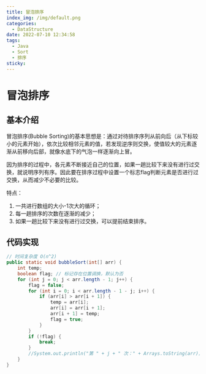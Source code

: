 ```yaml
---
title: 冒泡排序
index_img: /img/default.png
categories: 
  - DataStructure
date: 2022-07-10 12:34:58
tags: 
  - Java
  - Sort
  - 排序
sticky: 
---
```


# 冒泡排序

## 基本介绍

冒泡排序(Bubble Sorting)的基本思想是：通过对待排序序列从前向后（从下标较小的元素开始），依次比较相邻元素的值，若发现逆序则交换，使值较大的元素逐渐从前移向后部，就像水底下的气泡一样逐渐向上冒。

因为排序的过程中，各元素不断接近自己的位置，如果一趟比较下来没有进行过交换，就说明序列有序。因此要在排序过程中设置一个标志flag判断元素是否进行过交换，从而减少不必要的比较。

特点：

1. 一共进行数组的大小-1次大的循环；
2. 每一趟排序的次数在逐渐的减少；
3. 如果一趟比较下来没有进行过交换，可以提前结束排序。

## 代码实现

```java
// 时间复杂度 O(n^2)
public static void bubbleSort(int[] arr) {
    int temp;
    boolean flag; // 标记存在位置调换，默认为否
    for (int j = 0; j < arr.length - 1; j++) {
        flag = false;
        for (int i = 0; i < arr.length - 1 - j; i++) {
            if (arr[i] > arr[i + 1]) {
                temp = arr[i];
                arr[i] = arr[i + 1];
                arr[i + 1] = temp;
                flag = true;
            }
        }
        if (!flag) {
            break;
        }
        //System.out.println("第 " + j + " 次：" + Arrays.toString(arr));
    }
}
```

